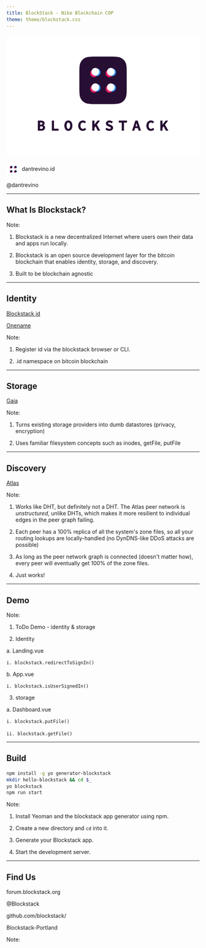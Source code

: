 ```yaml
---
title: BlockStack - Nike Blockchain COP
theme: theme/blockstack.css
---
```


![BlockStack](blockstack-logo-vertical-bug%402x.png)


<img src="blockstack-0308.svg" height="36px" width="36px" style="border:none;vertical-align:middle;"> dantrevino.id

<i class="mdi mdi-twitter"></i>@dantrevino

---

## What Is Blockstack? ##


Note:
1) Blockstack is a new decentralized Internet where users own their data and apps run locally.

2) Blockstack is an open source development layer for the bitcoin blockchain that enables identity, storage, and discovery.

3) Built to be blockchain agnostic

---

## Identity ##

[Blockstack id](https://blockstack.org/posts/blockchain-identity)

[Onename](https://onename.com)

Note:
1) Register id via the blockstack browser or CLI.

2) .id namespace on bitcoin blockchain

---

## Storage ##

[Gaia](https://github.com/blockstack/blockstack-core/blob/rc-0.14.2/docs/gaia.md)

Note:
1) Turns existing storage providers into dumb datastores (privacy, encryption)

2) Uses familiar filesystem concepts such as inodes, getFile, putFile

---

## Discovery ##

[Atlas](https://blockstack.org/whitepaper.pdf)

Note:
1) Works like DHT, but definitely not a DHT.  The Atlas peer network is _unstructured_, unlike DHTs, which makes it more resilient to individual edges in the peer graph failing.

2) Each peer has a 100% replica of all the system's zone files, so all your routing lookups are locally-handled (no DynDNS-like DDoS attacks are possible)

3) As long as the peer network graph is connected (doesn't matter how), every peer will eventually get 100% of the zone files.  

4) Just works!

---

## Demo ##

Note:
1) ToDo Demo - identity & storage

2) Identity

  a. Landing.vue

    i. blockstack.redirectToSignIn()

  b. App.vue

    i. blockstack.isUserSignedIn()

3) storage

  a. Dashboard.vue

    i. blockstack.putFile()

    ii. blockstack.getFile()

---

## Build ##

```bash
npm install -g yo generator-blockstack
mkdir hello-blockstack && cd $_
yo blockstack
npm run start
```

Note:

1) Install Yeoman and the blockstack app generator using npm.

2) Create a new directory and `cd` into it.

3) Generate your Blockstack app.

4) Start the development server.

---

## Find Us ##

<i class="mdi mdi-chat"></i> forum.blockstack.org

<i class="mdi mdi-twitter"></i> @Blockstack

<i class="mdi mdi-github"></i> github.com/blockstack/

<i class="mdi mdi-chat"></i> Blockstack-Portland

Note:
